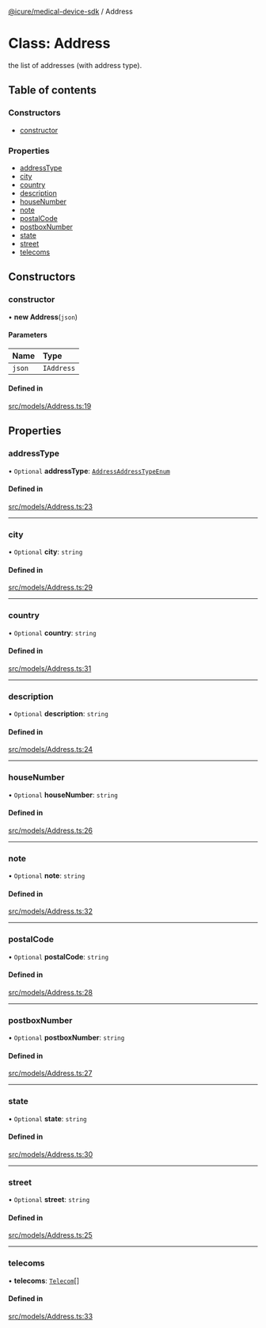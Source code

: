 [@icure/medical-device-sdk](../modules.md) / Address

# Class: Address

the list of addresses (with address type).

## Table of contents

### Constructors

- [constructor](Address.md#constructor)

### Properties

- [addressType](Address.md#addresstype)
- [city](Address.md#city)
- [country](Address.md#country)
- [description](Address.md#description)
- [houseNumber](Address.md#housenumber)
- [note](Address.md#note)
- [postalCode](Address.md#postalcode)
- [postboxNumber](Address.md#postboxnumber)
- [state](Address.md#state)
- [street](Address.md#street)
- [telecoms](Address.md#telecoms)

## Constructors

### constructor

• **new Address**(`json`)

#### Parameters

| Name | Type |
| :------ | :------ |
| `json` | `IAddress` |

#### Defined in

[src/models/Address.ts:19](https://github.com/icure/icure-medical-device-js-sdk/blob/3aae8f0/src/models/Address.ts#L19)

## Properties

### addressType

• `Optional` **addressType**: [`AddressAddressTypeEnum`](../modules.md#addressaddresstypeenum)

#### Defined in

[src/models/Address.ts:23](https://github.com/icure/icure-medical-device-js-sdk/blob/3aae8f0/src/models/Address.ts#L23)

___

### city

• `Optional` **city**: `string`

#### Defined in

[src/models/Address.ts:29](https://github.com/icure/icure-medical-device-js-sdk/blob/3aae8f0/src/models/Address.ts#L29)

___

### country

• `Optional` **country**: `string`

#### Defined in

[src/models/Address.ts:31](https://github.com/icure/icure-medical-device-js-sdk/blob/3aae8f0/src/models/Address.ts#L31)

___

### description

• `Optional` **description**: `string`

#### Defined in

[src/models/Address.ts:24](https://github.com/icure/icure-medical-device-js-sdk/blob/3aae8f0/src/models/Address.ts#L24)

___

### houseNumber

• `Optional` **houseNumber**: `string`

#### Defined in

[src/models/Address.ts:26](https://github.com/icure/icure-medical-device-js-sdk/blob/3aae8f0/src/models/Address.ts#L26)

___

### note

• `Optional` **note**: `string`

#### Defined in

[src/models/Address.ts:32](https://github.com/icure/icure-medical-device-js-sdk/blob/3aae8f0/src/models/Address.ts#L32)

___

### postalCode

• `Optional` **postalCode**: `string`

#### Defined in

[src/models/Address.ts:28](https://github.com/icure/icure-medical-device-js-sdk/blob/3aae8f0/src/models/Address.ts#L28)

___

### postboxNumber

• `Optional` **postboxNumber**: `string`

#### Defined in

[src/models/Address.ts:27](https://github.com/icure/icure-medical-device-js-sdk/blob/3aae8f0/src/models/Address.ts#L27)

___

### state

• `Optional` **state**: `string`

#### Defined in

[src/models/Address.ts:30](https://github.com/icure/icure-medical-device-js-sdk/blob/3aae8f0/src/models/Address.ts#L30)

___

### street

• `Optional` **street**: `string`

#### Defined in

[src/models/Address.ts:25](https://github.com/icure/icure-medical-device-js-sdk/blob/3aae8f0/src/models/Address.ts#L25)

___

### telecoms

• **telecoms**: [`Telecom`](Telecom.md)[]

#### Defined in

[src/models/Address.ts:33](https://github.com/icure/icure-medical-device-js-sdk/blob/3aae8f0/src/models/Address.ts#L33)
